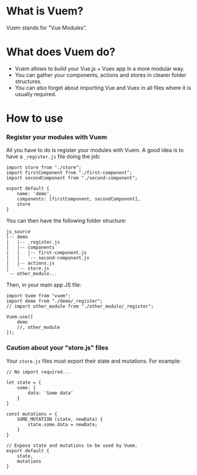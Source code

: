 # What is Vuem?

Vuem stands for "Vue Modules".

# What does Vuem do?

- Vuem allows to build your Vue.js + Vuex app in a more modular way.
- You can gather your components, actions and stores in clearer folder structures.
- You can also forget about importing Vue and Vuex in all files where it is usually required.

# How to use

### Register your modules with Vuem

All you have to do is register your modules with Vuem.
A good idea is to have a `_register.js` file doing the job:

```
import store from "./store";
import firstComponent from "./first-component";
import secondComponent from "./second-component";

export default {
    name: 'demo',
    components: [firstComponent, secondComponent],
    store
}
```

You can then have the following folder structure:

```
js_source
|-- demo
|   |-- _register.js
|   |-- components
|   |   |-- first-component.js
|   |   `-- second-component.js
|   |-- actions.js
|   `-- store.js
`-- other_module...
```

Then, in your main app JS file:

```
import Vuem from "vuem";
import demo from "./demo/_register";
// import other_module from "./other_module/_register";

Vuem.use([
    demo
    //, other_module
]);
```

### Caution about your "store.js" files

Your `store.js` files must export their state and mutations.
For example:

```
// No import required...

let state = {
    some: {
        data: 'Some data'
    }
}

const mutations = {
    SOME_MUTATION (state, newData) {
        state.some.data = newData;
    }
}

// Expose state and mutations to be used by Vuem.
export default {
    state,
    mutations
}
```